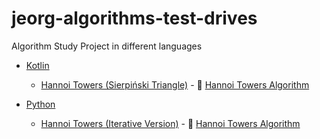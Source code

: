 # jeorg-algorithms-test-drives

Algorithm Study Project in different languages

- [Kotlin](jeorg-kotlin-algorithms)
    - [Hannoi Towers (Sierpiński Triangle)](jeorg-kotlin-algorithms/hannoi-towers) - 🗼 [Hannoi Towers Algorithm](https://en.wikipedia.org/wiki/Tower_of_Hanoi)


- [Python](./python)
    - [Hannoi Towers (Iterative Version)](./python/hannoitowers) - 🗼 [Hannoi Towers Algorithm](https://en.wikipedia.org/wiki/Tower_of_Hanoi)
